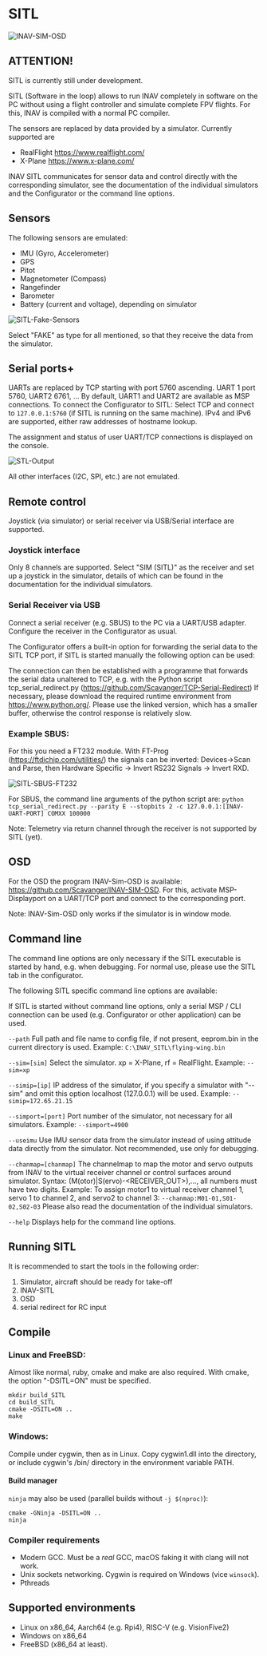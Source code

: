 # SITL

![INAV-SIM-OSD](assets/INAV-SIM-OSD.png)

## ATTENTION!
SITL is currently still under development.

SITL (Software in the loop) allows to run INAV completely in software on the PC without using a flight controller and simulate complete FPV flights.
For this, INAV is compiled with a normal PC compiler.

The sensors are replaced by data provided by a simulator.
Currently supported are
- RealFlight  https://www.realflight.com/
- X-Plane https://www.x-plane.com/

INAV SITL communicates for sensor data and control directly with the corresponding simulator, see the documentation of the individual simulators and the Configurator or the command line options.

## Sensors
The following sensors are emulated:
- IMU (Gyro, Accelerometer)
- GPS
- Pitot
- Magnetometer (Compass)
- Rangefinder
- Barometer
- Battery (current and voltage), depending on simulator

![SITL-Fake-Sensors](assets/SITL-Fake-Sensors.png)

Select "FAKE" as type for all mentioned, so that they receive the data from the simulator.

## Serial ports+
UARTs are replaced by TCP starting with port 5760 ascending. UART 1 port 5760, UART2 6761, ...
By default, UART1 and UART2 are available as MSP connections.
To connect the Configurator to SITL: Select TCP and connect to ```127.0.0.1:5760``` (if SITL is running on the same machine).
IPv4 and IPv6 are supported, either raw addresses of hostname lookup.

The assignment and status of user UART/TCP connections is displayed on the console.

![STL-Output](assets/SITL-UART-TCP-Connecion.png)

All other interfaces (I2C, SPI, etc.) are not emulated.

## Remote control
Joystick (via simulator) or serial receiver via USB/Serial interface are supported.

### Joystick interface
Only 8 channels are supported.
Select "SIM (SITL)" as the receiver and set up a joystick in the simulator, details of which can be found in the documentation for the individual simulators.

### Serial Receiver via USB
Connect a serial receiver (e.g. SBUS) to the PC via a UART/USB adapter. Configure the receiver in the Configurator as usual.

The Configurator offers a built-in option for forwarding the serial data to the SITL TCP port, if SITL is started manually the following option can be used:

The connection can then be established with a programme that forwards the serial data unaltered to TCP, e.g. with the Python script tcp_serial_redirect.py (https://github.com/Scavanger/TCP-Serial-Redirect)
If necessary, please download the required runtime environment from https://www.python.org/.
Please use the linked version, which has a smaller buffer, otherwise the control response is relatively slow.

### Example SBUS:
For this you need a FT232 module. With FT-Prog (https://ftdichip.com/utilities/) the signals can be inverted: Devices->Scan and Parse, then Hardware Specific -> Invert RS232 Signals -> Invert RXD.

![SITL-SBUS-FT232](assets/SITL-SBUS-FT232.png)

For SBUS, the command line arguments of the python script are:
```python tcp_serial_redirect.py --parity E --stopbits 2 -c 127.0.0.1:[INAV-UART-PORT] COMXX 100000```

Note: Telemetry via return channel through the receiver is not supported by SITL (yet).

## OSD
For the OSD the program INAV-Sim-OSD is available: https://github.com/Scavanger/INAV-SIM-OSD.
For this, activate MSP-Displayport on a UART/TCP port and connect to the corresponding port.

Note: INAV-Sim-OSD only works if the simulator is in window mode.

## Command line
The command line options are only necessary if the SITL executable is started by hand, e.g. when debugging.
For normal use, please use the SITL tab in the configurator.

The following SITL specific command line options are available:

If SITL is started without command line options, only a serial MSP / CLI connection can be used (e.g. Configurator or other application) can be used.

```--path``` Full path and file name to config file, if not present, eeprom.bin in the current directory is used. Example: ```C:\INAV_SITL\flying-wing.bin```

```--sim=[sim]``` Select the simulator. xp = X-Plane, rf = RealFlight. Example: ```--sim=xp```

```--simip=[ip]``` IP address of the simulator, if you specify a simulator with "--sim" and omit this option localhost (127.0.0.1) will be used. Example: ```--simip=172.65.21.15```

```--simport=[port]``` Port number of the simulator, not necessary for all simulators. Example: ```--simport=4900```

```--useimu``` Use IMU sensor data from the simulator instead of using attitude data directly from the simulator. Not recommended, use only for debugging.

```--chanmap=[chanmap]``` The channelmap to map the motor and servo outputs from INAV to the virtual receiver channel or control surfaces around simulator.
Syntax: (M(otor)|S(ervo)<INAV-OUT>-<RECEIVER_OUT>),..., all numbers must have two digits.
Example:
To assign motor1 to virtual receiver channel 1, servo 1 to channel 2, and servo2 to channel 3:
```--chanmap:M01-01,S01-02,S02-03```
Please also read the documentation of the individual simulators.

```--help``` Displays help for the command line options.

## Running SITL
It is recommended to start the tools in the following order:
1. Simulator, aircraft should be ready for take-off
2. INAV-SITL
3. OSD
4. serial redirect for RC input

## Compile

### Linux and FreeBSD:
Almost like normal, ruby, cmake and make are also required.
With cmake, the option "-DSITL=ON" must be specified.

```
mkdir build_SITL
cd build_SITL
cmake -DSITL=ON ..
make
```

### Windows:
Compile under cygwin, then as in Linux.
Copy cygwin1.dll into the directory, or include cygwin's /bin/ directory in the environment variable PATH.

#### Build manager

`ninja` may also be used (parallel builds without `-j $(nproc)`):

```
cmake -GNinja -DSITL=ON ..
ninja
```

### Compiler requirements

* Modern GCC. Must be a *real* GCC, macOS faking it with clang will not work.
* Unix sockets networking. Cygwin is required on Windows (vice `winsock`).
* Pthreads

## Supported environments

* Linux on x86_64, Aarch64 (e.g. Rpi4), RISC-V (e.g. VisionFive2)
* Windows on x86_64
* FreeBSD (x86_64 at least).
